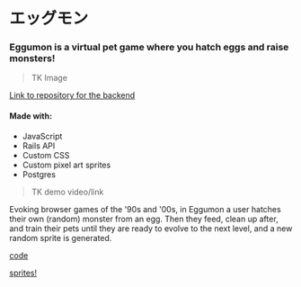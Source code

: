 # エッグモン

### Eggumon is a virtual pet game where you hatch eggs and raise monsters!

> TK Image

[Link to repository for the backend](https://github.com/ajsultanov/eggumon-backend)

#### Made with:
- JavaScript
- Rails API
- Custom CSS
- Custom pixel art sprites
- Postgres

> TK demo video/link

Evoking browser games of the '90s and '00s, in Eggumon a user hatches their own (random) monster from an egg. Then they feed, clean up after, and train their pets until they are ready to evolve to the next level, and a new random sprite is generated.

[code](https://github.com/ajsultanov/eggumon-frontend/blob/master/src/index.js)

[sprites!](https://github.com/ajsultanov/eggumon-frontend/tree/master/src/img)

